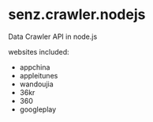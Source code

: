 # senz.crawler.nodejs

Data Crawler API in node.js

websites included:
- appchina
- appleitunes
- wandoujia
- 36kr
- 360
- googleplay